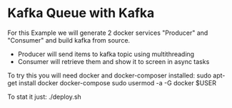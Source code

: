 # Kafka Queue with Kafka

For this Example we will generate 2 docker services "Producer" and "Consumer" and build kafka from source.
+ Producer will send items to kafka topic using multithreading
+ Consumer will retrieve them and show it to screen in async tasks

To try this you will need docker and docker-composer installed:
    sudo apt-get install docker docker-compose
    sudo usermod -a -G docker $USER
    

To stat it just:
    ./deploy.sh